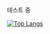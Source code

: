 테스트 중

[![Top Langs](https://github-readme-stats.vercel.app/api/top-langs/?username=cheongin)](https://github.com/cheongin/container/tree/main/k8s)
